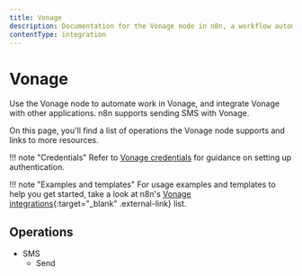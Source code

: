 ```yaml
---
title: Vonage
description: Documentation for the Vonage node in n8n, a workflow automation platform. Includes details of operations and configuration, and links to examples and credentials information.
contentType: integration
---
```


# Vonage

Use the Vonage node to automate work in Vonage, and integrate Vonage with other applications. n8n supports sending SMS with Vonage. 

On this page, you'll find a list of operations the Vonage node supports and links to more resources.

!!! note "Credentials"
    Refer to [Vonage credentials](/integrations/builtin/credentials/vonage/) for guidance on setting up authentication. 

!!! note "Examples and templates"
    For usage examples and templates to help you get started, take a look at n8n's [Vonage integrations](https://n8n.io/integrations/vonage/){:target="_blank" .external-link} list.


## Operations

* SMS
    * Send

